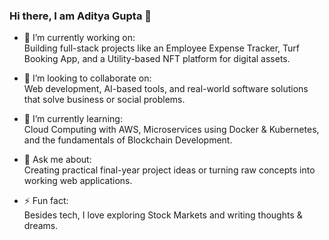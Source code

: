 ### Hi there, I am Aditya Gupta 👋

- 🎯 I’m currently working on:  
  Building full-stack projects like an Employee Expense Tracker, Turf Booking App, and a Utility-based NFT platform for digital assets.

- 🤝 I’m looking to collaborate on:  
  Web development, AI-based tools, and real-world software solutions that solve business or social problems.

- 🌱 I’m currently learning:  
  Cloud Computing with AWS, Microservices using Docker & Kubernetes, and the fundamentals of Blockchain Development.

- 💬 Ask me about:  
  Creating practical final-year project ideas or turning raw concepts into working web applications.

- ⚡ Fun fact:  
  Besides tech, I love exploring Stock Markets and writing thoughts & dreams.
